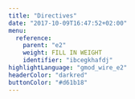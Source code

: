 ```yaml
---
title: "Directives"
date: "2017-10-09T16:47:52+02:00"
menu:
  reference:
    parent: "e2"
    weight: FILL IN WEIGHT
    identifier: "ibcegkhafdj"
highlightLanguage: "gmod_wire_e2"
headerColor: "darkred"
buttonColor: "#d61b18"
---
```

